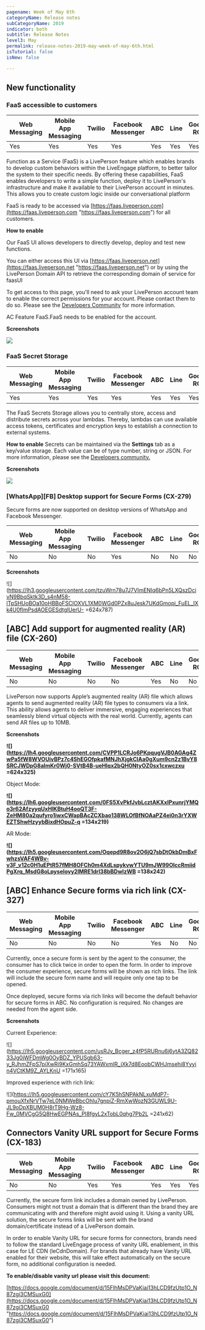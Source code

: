 ```yaml
---
pagename: Week of May 6th
categoryName: Release notes
subCategoryName: 2019
indicator: both
subtitle: Release Notes
level3: May
permalink: release-notes-2019-may-week-of-may-6th.html
isTutorial: false
isNew: false

---
```

## New functionality

### FaaS accessible to customers

<table class="releasenotes">

<thead>

<tr class="categoryrow">

<th>Web Messaging</th>

<th>Mobile App Messaging</th>

<th>Twilio</th>

<th>Facebook Messenger</th>

<th>ABC</th>

<th>Line</th>

<th>Google RCS</th>

<th>Google My Business</th>

<th>WhatsApp Business</th>

<th>CM</th>

<th>Chat</th>

</tr>

</thead>

<tbody>

<tr>

<td>Yes</td>

<td>Yes</td>

<td>Yes</td>

<td>Yes</td>

<td>Yes</td>

<td>Yes</td>

<td>Yes</td>

<td>Yes</td>

<td>Yes</td>

<td>N/A</td>

<td>Yes</td>

</tr>

</tbody>

</table>

Function as a Service (FaaS) is a LivePerson feature which enables brands to develop custom behaviors within the LiveEngage platform, to better tailor the system to their specific needs. By offering these capabilities, FaaS enables developers to write a simple function, deploy it to LivePerson's infrastructure and make it available to their LivePerson account in minutes. This allows you to create custom logic inside our conversational platform

FaaS is ready to be accessed via [https://faas.liveperson.com](https://faas.liveperson.com "https://faas.liveperson.com") for all customers.

**How to enable**

Our FaaS UI allows developers to directly develop, deploy and test new functions.

You can either access this UI via [https://faas.liveperson.net](https://faas.liveperson.net "https://faas.liveperson.net") or by using the LivePerson Domain API to retrieve the corresponding domain of service for faasUI

To get access to this page, you'll need to ask your LivePerson account team to enable the correct permissions for your account. Please contact them to do so. Please see the [Developers Community](https://developers.liveperson.com/function-as-a-service-getting-started.html) for more information.

AC Feature FaaS.FaaS needs to be enabled for the account.

**Screenshots**

![](/img/FaaS-external-UI.png)

### FaaS Secret Storage

<table class="releasenotes">

<thead>

<tr class="categoryrow">

<th>Web Messaging</th>

<th>Mobile App Messaging</th>

<th>Twilio</th>

<th>Facebook Messenger</th>

<th>ABC</th>

<th>Line</th>

<th>Google RCS</th>

<th>Google My Business</th>

<th>WhatsApp Business</th>

<th>CM</th>

<th>Chat</th>

</tr>

</thead>

<tbody>

<tr>

<td>Yes</td>

<td>Yes</td>

<td>Yes</td>

<td>Yes</td>

<td>Yes</td>

<td>Yes</td>

<td>Yes</td>

<td>Yes</td>

<td>Yes</td>

<td>N/A</td>

<td>Yes</td>

</tr>

</tbody>

</table>

The FaaS Secrets Storage allows you to centrally store, access and distribute secrets across your lambdas. Thereby, lambdas can use available access tokens, certificates and encryption keys to establish a connection to external systems.

**How to enable**
Secrets can be maintained via the **Settings** tab as a key/value storage. Each value can be of type number, string or JSON. For more information, please see the [Developers community. ](https://developers.liveperson.com/function-as-a-service-developing-with-faas-storing-secrets.html)

**Screenshots**

![](/img/FaaS-secret-storage.png)

### \[WhatsApp\]\[FB\] Desktop support for Secure Forms (CX-279)

Secure forms are now supported on desktop versions of WhatsApp and Facebook Messenger.

<table class="releasenotes">
<thead>
<tr class="categoryrow">
<th>Web Messaging</th>
<th>Mobile App Messaging</th>
<th>Twilio</th>
<th>Facebook Messenger</th>
<th>ABC</th>
<th>Line</th>
<th>Google RCS</th>
<th>Google My Business</th>
<th>WhatsApp Business</th>
<th>CM</th>
<th>Chat</th>
</tr>
</thead>
<tbody>
<tr>
<td>No</td>
<td>No</td>
<td>No</td>
<td>Yes</td>
<td>No</td>
<td>No</td>
<td>No</td>
<td>No</td>
<td>Yes</td>
<td>No</td>
<td>No</td>
</tr>
</tbody>
</table>

**Screenshots**

![](https://lh3.googleusercontent.com/tzuWrn78u7J7VImENIq6bPn5LXQszDcivN9BbqSktk3D_s4nM58-lTpSHUoBOa10oHBBoFSClOXVL1XM0WGd0PZx8uJesk7UKdGmopi_FuEL_IXk4U0flmPsdAOEGESdtglUerU- =624x787)

## \[ABC\] Add support for augmented reality (AR) file (CX-260)

<table class="releasenotes">
<thead>
<tr class="categoryrow">
<th>Web Messaging</th>
<th>Mobile App Messaging</th>
<th>Twilio</th>
<th>Facebook Messenger</th>
<th>ABC</th>
<th>Line</th>
<th>Google RCS</th>
<th>Google My Business</th>
<th>WhatsApp Business</th>
<th>CM</th>
<th>Chat</th>
</tr>
</thead>
<tbody>
<tr>
<td>No</td>
<td>No</td>
<td>No</td>
<td>No</td>
<td>Yes</td>
<td>No</td>
<td>No</td>
<td>No</td>
<td>No</td>
<td>No</td>
<td>No</td>
</tr>
</tbody>
</table>

LivePerson now supports Apple’s augmented reality (AR) file which allows agents to send augmented reality (AR) file types to consumers via a link. This ability allows agents to deliver immersive, engaging experiences that seamlessly blend virtual objects with the real world. Currently, agents can send AR files up to 10MB.

**Screenshots**

**![](https://lh4.googleusercontent.com/CVPP1LCRJo6PKpqugVJB0AGAg4ZwPa5fW8WVOUivBPz7c4ShEGOfpkafMNJhXjgkClAa0gXum9cn2z1BvY8SRCJWDpG8almKr0Wj0-SVtB4B-ueHlqx2bQH0NtyOZ0sx1cxwczxu =624x325)**

Object Mode:

**![](https://lh6.googleusercontent.com/0FS5XvPkfJvbLcztAKXxIPxunrjYMQo3r62AfzyyqUxHIKBtuH4ooQT3F-ZeHM80a2qufyro1iwxCWapBAcZCXbao138WLOfBfNOAaPZ4ei0n3rYXWEZTShwHzyybBixdHOpuZ-q =134x219)**

AR Mode:

**![](https://lh5.googleusercontent.com/Oqepd9R8ov2O6jQ7sbDtOkbDmBxFwhzsVAF4WBv-v3F_v12c0H1uEPtR57fMH8OFCh0m4XdLspykvwYTU9mJW99OlccRmiidPgXrq_MsdG8oLpyseIovy2lMRE1drI38bBDwlzWB =138x242)**

## \[ABC\] Enhance Secure forms via rich link (CX-327)

<table class="releasenotes">
<thead>
<tr class="categoryrow">
<th>Web Messaging</th>
<th>Mobile App Messaging</th>
<th>Twilio</th>
<th>Facebook Messenger</th>
<th>ABC</th>
<th>Line</th>
<th>Google RCS</th>
<th>Google My Business</th>
<th>WhatsApp Business</th>
<th>CM</th>
<th>Chat</th>
</tr>
</thead>
<tbody>
<tr>
<td>No</td>
<td>No</td>
<td>No</td>
<td>No</td>
<td>Yes</td>
<td>No</td>
<td>No</td>
<td>No</td>
<td>No</td>
<td>No</td>
<td>No</td>
</tr>
</tbody>
</table>

Currently, once a secure form is sent by the agent to the consumer, the consumer has to click twice in order to open the form. In order to improve the consumer experience, secure forms will be shown as rich links. The link will include the secure form name and will require only one tap to be opened.

Once deployed, secure forms via rich links will become the default behavior for secure forms in ABC. No configuration is required. No changes are needed from the agent side.

**Screenshots**

Current Experience:

![](https://lh5.googleusercontent.com/usRJv_Bcger_z4fP5RURnu6j6ytA3ZQ8233Jg0jWFDmWg0OyBDZ_YPUSgb63-y_RJhmZFpS7piXwRi9KxGmhSq73YAWxmlR_jXk7d8EoobCWHJmsehi8Yyyin4VCtKM9Z_AYLKnU =171x165)

Improved experience with rich link:

![](https://lh5.googleusercontent.com/cY7K5hSNPAkNLxuMdP7-pmouXfxNrVTw7eL0NMWeBbcOhlu7gnpiZ-RmXwWozN3GUWL9U-JL9oDpXBUM0H8rT9Hg-Wz8-Fw_0MVCgG5Q8HwEGPNAs_PI8fgyL2xTobL0qhg7Pb2L =241x62)

## Connectors Vanity URL support for Secure Forms (CX-183)

<table class="releasenotes">
<thead>
<tr class="categoryrow">
<th>Web Messaging</th>
<th>Mobile App Messaging</th>
<th>Twilio</th>
<th>Facebook Messenger</th>
<th>ABC</th>
<th>Line</th>
<th>Google RCS</th>
<th>Google My Business</th>
<th>WhatsApp Business</th>
<th>CM</th>
<th>Chat</th>
</tr>
</thead>
<tbody>
<tr>
<td>No</td>
<td>No</td>
<td>Yes</td>
<td>Yes</td>
<td>Yes</td>
<td>Yes</td>
<td>Yes</td>
<td>Yes</td>
<td>Yes</td>
<td>Yes</td>
<td>No</td>
</tr>
</tbody>
</table>

Currently, the secure form link includes a domain owned by LivePerson. Consumers might not trust a domain that is different than the brand they are communicating with and therefore might avoid using it. Using a vanity URL solution, the secure forms links will be sent with the brand domain/certificate instead of a LivePerson domain.

In order to enable Vanity URL for secure forms for connectors, brands need to follow the standard LiveEngage process of vanity URL enablement, in this case for LE CDN (leCdnDomain). For brands that already have Vanity URL enabled for their website, this will take effect automatically on the secure form, no additional configuration is needed.

**To enable/disable vanity url please visit this document:**

[https://docs.google.com/document/d/15FlhMsDPVaKiai13hLCD9fzUtp1O_N87zgi3CMSuxG0](https://docs.google.com/document/d/15FlhMsDPVaKiai13hLCD9fzUtp1O_N87zgi3CMSuxG0 "https://docs.google.com/document/d/15FlhMsDPVaKiai13hLCD9fzUtp1O_N87zgi3CMSuxG0")

